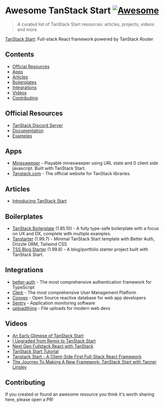 # Awesome TanStack Start [![Awesome](https://cdn.rawgit.com/sindresorhus/awesome/d7305f38d29fed78fa85652e3a63e154dd8e8829/media/badge.svg)](https://github.com/sindresorhus/awesome)

> A curated list of TanStack Start resources: articles, projects, videos and more.

[TanStack Start](https://tanstack.com/start/latest): Full-stack React framework powered by TanStack Router

## Contents

- [Official Resources](#official-resources)
- [Apps](#apps)
- [Articles](#articles)
- [Boilerplates](#boilerplates)
- [Integrations](#integrations)
- [Videos](#videos)
- [Contributing](#contributing)

## Official Resources

- [TanStack Discord Server](https://discord.com/invite/WrRKjPJ)
- [Documentation](https://tanstack.com/start/latest)
- [Examples](https://tanstack.com/start/latest/docs/framework/react/examples/start-basic)

## Apps

- [Minesweeper](https://github.com/matthewdavi/minesweeper) - Playable minesweeper using URL state and 0 client side javascript. Built with TanStack Start.
- [Tanstack.com](https://tanstack.com) - The official website for TanStack libraries.

## Articles

- [Introducing TanStack Start](https://frontendmasters.com/blog/introducing-tanstack-start/)

## Boilerplates

- [TanStack Boilerplate](https://github.com/nekochan0122/tanstack-boilerplate/) (1.85.10) - A fully type-safe boilerplate with a focus on UX and DX, complete with multiple examples.
- [Tanstarter](https://github.com/dotnize/tanstarter) (1.99.7) - Minimal TanStack Start template with Better Auth, Drizzle ORM, Tailwind CSS
- [TSS Blog Starter](https://github.com/ally-ahmed/tss-blog-starter) (1.99.8) - A blog/portfolio starter project built with TanStack Start.

## Integrations

- [better-auth](https://www.better-auth.com/docs/integrations/tanstack) - The most comprehensive authentication framework for TypeScript
- [Clerk](https://clerk.com/docs/references/tanstack-start/overview) - The most comprehensive User Management Platform
- [Convex](https://docs.convex.dev/client/react/tanstack-start/) - Open Source reactive database for web app developers
- [Sentry](https://docs.sentry.io/platforms/javascript/guides/react/features/tanstack-router/) - Application monitoring software
- [uploadthing](https://docs.uploadthing.com/getting-started/tanstack-start) - File uploads for modern web devs

## Videos

- [An Early Glimpse of TanStack Start](https://www.netlify.com/compose/2024/an-early-glimpse-of-tanstack-start/)
- [I Upgraded from Remix to TanStack Start](https://www.youtube.com/watch?v=mM6mbOzvTpY)
- [Next Gen Fullstack React with TanStack](https://www.youtube.com/watch?v=4PymccvinIo)
- [TanStack Start Tutorial](https://www.youtube.com/watch?v=PUf8DzCvrdc&list=PLOQjd5dsGSxIEKFg4dnSQ4zQkmTktfszp&index=1&pp=gAQBiAQB)
- [Tanstack Start - A Client-Side First Full-Stack React Framework](https://gitnation.com/contents/tanstack-start-a-client-side-first-full-stack-react-framework)
- [The Journey To Making A New Framework: TanStack Start with Tanner Linsley](https://www.youtube.com/watch?v=qVnzbeo6rH0)

## Contributing

If you created or found an awesome resource you think it's worth sharing here, please open a PR!
